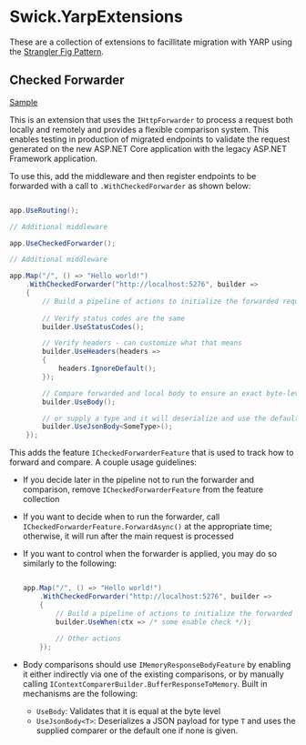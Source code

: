 # Swick.YarpExtensions

These are a collection of extensions to facillitate migration with YARP using the [Strangler Fig Pattern](https://learn.microsoft.com/aspnet/core/migration/inc/overview).

## Checked Forwarder

[Sample](samples/CheckedForwarder/)

This is an extension that uses the `IHttpForwarder` to process a request both locally and remotely and provides a flexible comparison system. This enables testing in production of migrated endpoints to validate the request generated on the new ASP.NET Core application with the legacy ASP.NET Framework application.

To use this, add the middleware and then register endpoints to be forwarded with a call to `.WithCheckedForwarder` as shown below:

```csharp

app.UseRouting();

// Additional middleware

app.UseCheckedForwarder();

// Additional middleware

app.Map("/", () => "Hello world!")
    .WithCheckedForwarder("http://localhost:5276", builder =>
    {
        // Build a pipeline of actions to initialize the forwarded request, as well as compare the requests
        
        // Verify status codes are the same
        builder.UseStatusCodes();

        // Verify headers - can customize what that means
        builder.UseHeaders(headers =>
        {
            headers.IgnoreDefault();
        });

        // Compare forwarded and local body to ensure an exact byte-level match
        builder.UseBody();

        // or supply a type and it will deserialize and use the default (or supplied) equality comparer
        builder.UseJsonBody<SomeType>();
    });
```

This adds the feature `ICheckedForwarderFeature` that is used to track how to forward and compare. A couple usage guidelines:

- If you decide later in the pipeline not to run the forwarder and comparison, remove `ICheckedForwarderFeature` from the feature collection
- If you want to decide when to run the forwarder, call `ICheckedForwarderFeature.ForwardAsync()` at the appropriate time; otherwise, it will run after the main request is processed
- If you want to control when the forwarder is applied, you may do so similarly to the following:

    ```csharp

    app.Map("/", () => "Hello world!")
        .WithCheckedForwarder("http://localhost:5276", builder =>
        {
            // Build a pipeline of actions to initialize the forwarded request, as well as compare the requests
            builder.UseWhen(ctx => /* some enable check */);
            
            // Other actions
        });
    ```
- Body comparisons should use `IMemoryResponseBodyFeature` by enabling it either indirectly via one of the existing comparisons, or by manually calling `IContextComparerBuilder.BufferResponseToMemory`. Built in mechanisms are the following:
    - `UseBody`: Validates that it is equal at the byte level
    - `UseJsonBody<T>`: Deserializes a JSON payload for type `T` and uses the supplied comparer or the default one if none is given.